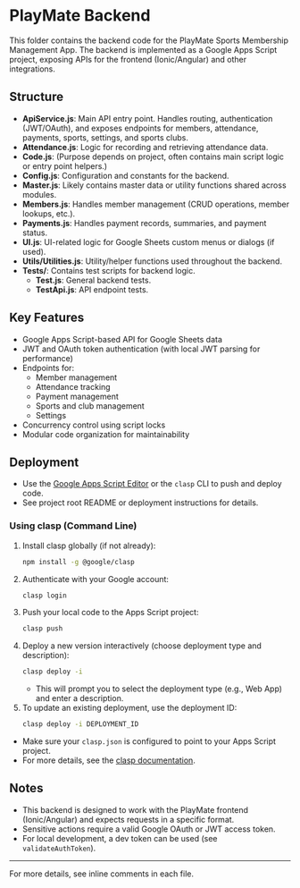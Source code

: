 # PlayMate Backend

This folder contains the backend code for the PlayMate Sports Membership Management App. The backend is implemented as a Google Apps Script project, exposing APIs for the frontend (Ionic/Angular) and other integrations.

## Structure

- **ApiService.js**: Main API entry point. Handles routing, authentication (JWT/OAuth), and exposes endpoints for members, attendance, payments, sports, settings, and sports clubs.
- **Attendance.js**: Logic for recording and retrieving attendance data.
- **Code.js**: (Purpose depends on project, often contains main script logic or entry point helpers.)
- **Config.js**: Configuration and constants for the backend.
- **Master.js**: Likely contains master data or utility functions shared across modules.
- **Members.js**: Handles member management (CRUD operations, member lookups, etc.).
- **Payments.js**: Handles payment records, summaries, and payment status.
- **UI.js**: UI-related logic for Google Sheets custom menus or dialogs (if used).
- **Utils/Utilities.js**: Utility/helper functions used throughout the backend.
- **Tests/**: Contains test scripts for backend logic.
  - **Test.js**: General backend tests.
  - **TestApi.js**: API endpoint tests.

## Key Features
- Google Apps Script-based API for Google Sheets data
- JWT and OAuth token authentication (with local JWT parsing for performance)
- Endpoints for:
  - Member management
  - Attendance tracking
  - Payment management
  - Sports and club management
  - Settings
- Concurrency control using script locks
- Modular code organization for maintainability

## Deployment
- Use the [Google Apps Script Editor](https://script.google.com/) or the `clasp` CLI to push and deploy code.
- See project root README or deployment instructions for details.

### Using clasp (Command Line)

1. Install clasp globally (if not already):
   ```sh
   npm install -g @google/clasp
   ```
2. Authenticate with your Google account:
   ```sh
   clasp login
   ```
3. Push your local code to the Apps Script project:
   ```sh
   clasp push
   ```
4. Deploy a new version interactively (choose deployment type and description):
   ```sh
   clasp deploy -i
   ```
   - This will prompt you to select the deployment type (e.g., Web App) and enter a description.
5. To update an existing deployment, use the deployment ID:
   ```sh
   clasp deploy -i DEPLOYMENT_ID
   ```

- Make sure your `clasp.json` is configured to point to your Apps Script project.
- For more details, see the [clasp documentation](https://github.com/google/clasp).

## Notes
- This backend is designed to work with the PlayMate frontend (Ionic/Angular) and expects requests in a specific format.
- Sensitive actions require a valid Google OAuth or JWT access token.
- For local development, a dev token can be used (see `validateAuthToken`).

---
For more details, see inline comments in each file.
